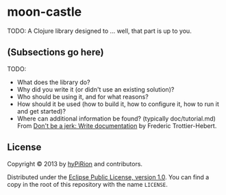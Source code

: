 # moon-castle

TODO: A Clojure library designed to ... well, that part is up to you.

## (Subsections go here)

TODO:
* What does the library do?
* Why did you write it (or didn't use an existing solution)?
* Who should be using it, and for what reasons?
* How should it be used (how to build it, how to configure it, how to run it and get started)?
* Where can additional information be found? (typically doc/tutorial.md)
From [Don't be a jerk: Write documentation](http://ferd.ca/don-t-be-a-jerk-write-documentation.html)
by Frederic Trottier-Hebert.

## License

Copyright © 2013 by [hyPiRion](https://github.com/hyPiRion) and
contributors.

Distributed under the [Eclipse Public License, version 1.0][license]. You can
find a copy in the root of this repository with the name `LICENSE`.

[license]: http://www.eclipse.org/legal/epl-v10.html "Eclipse Public License, version 1.0"
